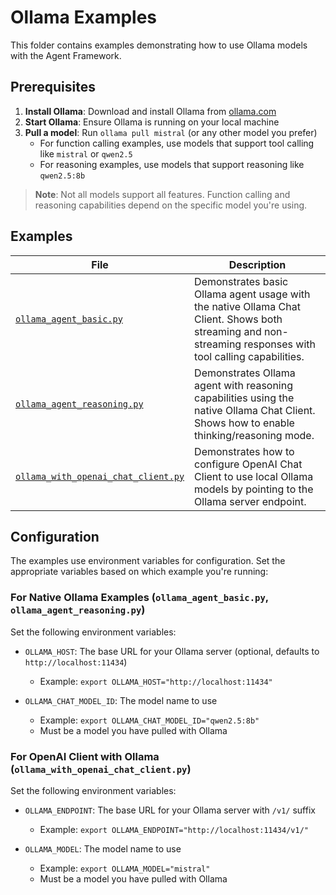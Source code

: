 # Ollama Examples

This folder contains examples demonstrating how to use Ollama models with the Agent Framework.

## Prerequisites

1. **Install Ollama**: Download and install Ollama from [ollama.com](https://ollama.com/)
2. **Start Ollama**: Ensure Ollama is running on your local machine
3. **Pull a model**: Run `ollama pull mistral` (or any other model you prefer)
   - For function calling examples, use models that support tool calling like `mistral` or `qwen2.5`
   - For reasoning examples, use models that support reasoning like `qwen2.5:8b`

> **Note**: Not all models support all features. Function calling and reasoning capabilities depend on the specific model you're using.

## Examples

| File | Description |
|------|-------------|
| [`ollama_agent_basic.py`](ollama_agent_basic.py) | Demonstrates basic Ollama agent usage with the native Ollama Chat Client. Shows both streaming and non-streaming responses with tool calling capabilities. |
| [`ollama_agent_reasoning.py`](ollama_agent_reasoning.py) | Demonstrates Ollama agent with reasoning capabilities using the native Ollama Chat Client. Shows how to enable thinking/reasoning mode. |
| [`ollama_with_openai_chat_client.py`](ollama_with_openai_chat_client.py) | Demonstrates how to configure OpenAI Chat Client to use local Ollama models by pointing to the Ollama server endpoint. |

## Configuration

The examples use environment variables for configuration. Set the appropriate variables based on which example you're running:

### For Native Ollama Examples (`ollama_agent_basic.py`, `ollama_agent_reasoning.py`)

Set the following environment variables:

- `OLLAMA_HOST`: The base URL for your Ollama server (optional, defaults to `http://localhost:11434`)
  - Example: `export OLLAMA_HOST="http://localhost:11434"`

- `OLLAMA_CHAT_MODEL_ID`: The model name to use
  - Example: `export OLLAMA_CHAT_MODEL_ID="qwen2.5:8b"`
  - Must be a model you have pulled with Ollama

### For OpenAI Client with Ollama (`ollama_with_openai_chat_client.py`)

Set the following environment variables:

- `OLLAMA_ENDPOINT`: The base URL for your Ollama server with `/v1/` suffix
  - Example: `export OLLAMA_ENDPOINT="http://localhost:11434/v1/"`

- `OLLAMA_MODEL`: The model name to use
  - Example: `export OLLAMA_MODEL="mistral"`
  - Must be a model you have pulled with Ollama
